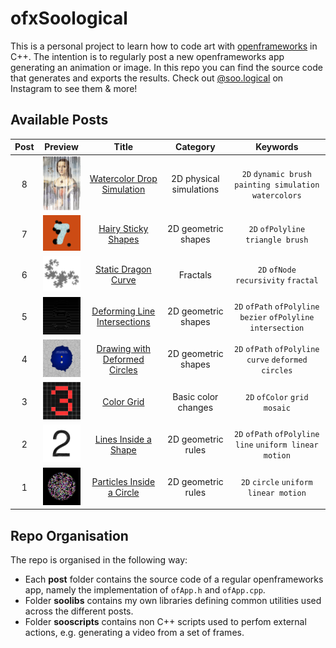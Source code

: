 # ofxSoological

This is a personal project to learn how to code art with [openframeworks](https://openframeworks.cc/) in C++. The intention is to regularly post a new openframeworks app generating an animation or image. In this repo you can find the source code that generates and exports the results. Check out [@soo.logical](https://www.instagram.com/soo.logical/) on Instagram to see them & more!


## Available Posts

| Post | Preview | Title | Category | Keywords|
|:----:|:-------:|:-----:|:--------:|:-------:|
|8|<img src="post008/doc/output.png" width="80px">|[Watercolor Drop Simulation](post008/README.md)|2D physical simulations|`2D` `dynamic brush` `painting simulation` `watercolors`
|7|<img src="post007/doc/output1.png" width="80px">|[Hairy Sticky Shapes](post007/README.md)|2D geometric shapes|`2D` `ofPolyline` `triangle brush`
|6|<img src="post006/doc/dc_15.png" width="80px">|[Static Dragon Curve](post006/README.md)|Fractals|`2D` `ofNode` `recursivity` `fractal`
|5|<img src="post005/doc/output.png" width="80px">|[Deforming Line Intersections](post005/README.md)|2D geometric shapes|`2D` `ofPath` `ofPolyline` `bezier` `ofPolyline intersection`
|4|<img src="post004/doc/output.png" width="80px">|[Drawing with Deformed Circles](post004/README.md)|2D geometric shapes|`2D` `ofPath` `ofPolyline` `curve` `deformed circles`
|3|<img src="post003/doc/end.png" width="80px">|[Color Grid](post003/README.md)|Basic color changes|`2D` `ofColor` `grid` `mosaic`
|2|<img src="post002/doc/output.png" width="80px">|[Lines Inside a Shape](post002/README.md)|2D geometric rules|`2D` `ofPath` `ofPolyline` `line` `uniform linear motion`
|1|<img src="post001/doc/color.png" width="80px">|[Particles Inside a Circle](post001/README.md)|2D geometric rules|`2D` `circle` `uniform linear motion`

## Repo Organisation

The repo is organised in the following way:
- Each **post** folder contains the source code of a regular openframeworks app, namely the implementation of `ofApp.h` and `ofApp.cpp`.
- Folder **soolibs** contains my own libraries defining common utilities used across the different posts.
- Folder **sooscripts** contains non C++ scripts used to perfom external actions, e.g. generating a video from a set of frames.


